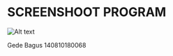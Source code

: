# SCREENSHOOT PROGRAM
![Alt text](https://i.ibb.co/Y8nD05Z/SS.png "Shift Cipher")

Gede Bagus
140810180068